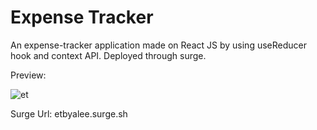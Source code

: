 # Expense Tracker

An expense-tracker application made on React JS by using useReducer hook and context API. Deployed through surge.

Preview:

![et](https://user-images.githubusercontent.com/59365805/99843661-bb731380-2b93-11eb-8e93-5a6bb855adf3.png)


Surge Url: etbyalee.surge.sh
